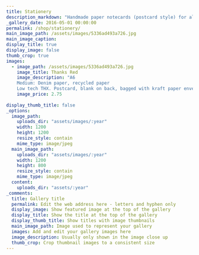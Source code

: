 ```yaml
---
title: Stationery
description_markdown: "Handmade paper notecards (postcard style) for all occasions, created with recycled denim and other interesting fibres. Designed to be personalised by the sender. Design your own stamp, fill the pages of a book, use the back for greetings."
_gallery_date: 2016-05-01 00:00:00
permalink: /shop/stationery/
main_image_path: /assets/images/5336ad493a726.jpg
main_image_caption:
display_title: true
display_image: false
thumb_crop: true
images:
  - image_path: /assets/images/5336ad493a726.jpg
    image_title: Thanks Red
    image_description: "A6
    Medium: Denim paper, recycled paper
    Low tech THX. Postcard, blank on back, bagged with kraft paper envelope."
    image_price: 2.75
  
display_thumb_title: false
_options:
  image_path:
    uploads_dir: "assets/images/:year"
    width: 1200
    height: 1200
    resize_style: contain
    mime_type: image/jpeg
  main_image_path:
    uploads_dir: "assets/images/:year"
    width: 1200
    height: 800
    resize_style: contain
    mime_type: image/jpeg
  content:
    uploads_dir: "assets/:year"
_comments:
  title: Gallery title
  permalink: Edit the web address here - letters and hyphen only
  display_image: Show featured image at the top of the gallery
  display_title: Show the title at the top of the gallery
  display_thumb_title: Show titles with image thumbnails 
  main_image_path: Image used to represent your gallery
  images: Add and edit your gallery images here
  image_description: Usually only shown in the image close up
  thumb_crop: Crop thumbnail images to a consistent size
---
```

